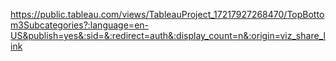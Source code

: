 https://public.tableau.com/views/TableauProject_17217927268470/TopBottom3Subcategories?:language=en-US&publish=yes&:sid=&:redirect=auth&:display_count=n&:origin=viz_share_link
